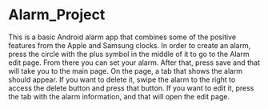 # Alarm_Project
This is a basic Android alarm app that combines some of the positive features from the Apple and Samsung clocks.
In order to create an alarm, press the circle with the plus symbol in the middle of it to go to the Alarm edit
page. From there you can set your alarm. After that, press save and that will take you to the main page. On 
the page, a tab that shows the alarm should appear. If you want to delete it, swipe the alarm to the right 
to access the delete button and press that button. If you want to edit it, press the tab with the alarm 
information, and that will open the edit page.

